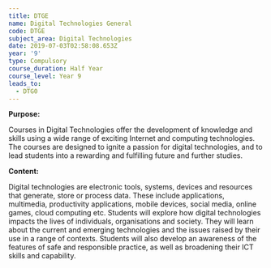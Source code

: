 ```yaml
---
title: DTGE
name: Digital Technologies General
code: DTGE
subject_area: Digital Technologies
date: 2019-07-03T02:58:08.653Z
year: '9'
type: Compulsory
course_duration: Half Year
course_level: Year 9
leads_to:
  - DTG0
---
```

**Purpose:**

Courses in Digital Technologies offer the development of knowledge and skills using a wide range of exciting Internet and computing technologies. The courses are designed to ignite a passion for digital technologies, and to lead students into a rewarding and fulfilling future and further studies.

**Content:**

Digital technologies are electronic tools, systems, devices and resources that generate, store or process data. These include applications, multimedia, productivity applications, mobile devices, social media, online games, cloud computing etc. Students will explore how digital technologies impacts the lives of individuals, organisations and society. They will learn about the current and emerging technologies and the issues raised by their use in a range of contexts. Students will also develop an awareness of the features of safe and responsible practice, as well as broadening their ICT skills and capability.